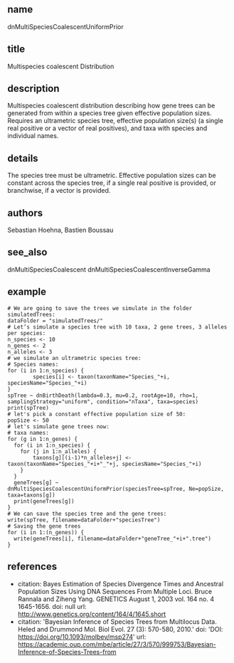 ## name
dnMultiSpeciesCoalescentUniformPrior
## title
Multispecies coalescent Distribution
## description
Multispecies coalescent distribution describing how gene trees can be generated from within a species tree given effective population sizes. Requires an ultrametric species tree, effective population size(s) (a single real positive or a vector of real positives), and taxa with species and individual names.
## details
The species tree must be ultrametric.
Effective population sizes can be constant across the species tree, if a single real positive is provided, or branchwise, if a vector is provided.

## authors
Sebastian Hoehna, Bastien Boussau
## see_also
dnMultiSpeciesCoalescent
dnMultiSpeciesCoalescentInverseGamma
## example
	# We are going to save the trees we simulate in the folder simulatedTrees:
	dataFolder = "simulatedTrees/" 
	# Let’s simulate a species tree with 10 taxa, 2 gene trees, 3 alleles per species:
	n_species <- 10
	n_genes <- 2
	n_alleles <- 3
	# we simulate an ultrametric species tree:
	# Species names:
	for (i in 1:n_species) {
	        species[i] <- taxon(taxonName="Species_"+i, speciesName="Species_"+i)
	}
	spTree ~ dnBirthDeath(lambda=0.3, mu=0.2, rootAge=10, rho=1, samplingStrategy="uniform", condition="nTaxa", taxa=species)
	print(spTree)
	# let's pick a constant effective population size of 50:
	popSize <- 50
	# let's simulate gene trees now:
	# taxa names:
	for (g in 1:n_genes) {
	  for (i in 1:n_species) {
	    for (j in 1:n_alleles) {
	        taxons[g][(i-1)*n_alleles+j] <- taxon(taxonName="Species_"+i+"_"+j, speciesName="Species_"+i)
	    }
	  }
	  geneTrees[g] ~ dnMultiSpeciesCoalescentUniformPrior(speciesTree=spTree, Ne=popSize, taxa=taxons[g])
	  print(geneTrees[g])
	}
	# We can save the species tree and the gene trees: 
	write(spTree, filename=dataFolder+"speciesTree")
	# Saving the gene trees
	for (i in 1:(n_genes)) {
	  write(geneTrees[i], filename=dataFolder+"geneTree_"+i+".tree")
	}
	
## references
- citation: Bayes Estimation of Species Divergence Times and Ancestral Population
    Sizes Using DNA Sequences From Multiple Loci. Bruce Rannala and Ziheng Yang. GENETICS
    August 1, 2003 vol. 164 no. 4 1645-1656.
  doi: null
  url: http://www.genetics.org/content/164/4/1645.short
- citation: 'Bayesian Inference of Species Trees from Multilocus Data. Heled and Drummond
    Mol. Biol Evol. 27 (3): 570-580, 2010.'
  doi: 'DOI: https://doi.org/10.1093/molbev/msp274'
  url: https://academic.oup.com/mbe/article/27/3/570/999753/Bayesian-Inference-of-Species-Trees-from
